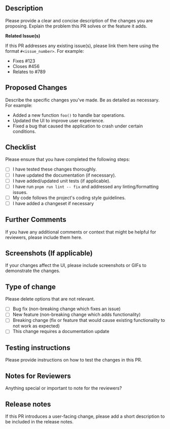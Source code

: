 ## Description

Please provide a clear and concise description of the changes you are proposing. Explain the problem this PR solves or the feature it adds.

**Related Issue(s)**

If this PR addresses any existing issue(s), please link them here using the format `#<issue_number>`. For example:

*   Fixes #123
*   Closes #456
*   Relates to #789

## Proposed Changes

Describe the specific changes you've made. Be as detailed as necessary. For example:

*   Added a new function `foo()` to handle bar operations.
*   Updated the UI to improve user experience.
*   Fixed a bug that caused the application to crash under certain conditions.

## Checklist

Please ensure that you have completed the following steps:

-   [ ] I have tested these changes thoroughly.
-   [ ] I have updated the documentation (if necessary).
-   [ ] I have added/updated unit tests (if applicable).
-   [ ] I have run `pnpm run lint -- fix` and addressed any linting/formatting issues.
-   [ ] My code follows the project's coding style guidelines.
-   [ ] I have added a changeset if necessary

## Further Comments

If you have any additional comments or context that might be helpful for reviewers, please include them here.

## Screenshots (If applicable)

If your changes affect the UI, please include screenshots or GIFs to demonstrate the changes.

## Type of change

Please delete options that are not relevant.

-   [ ] Bug fix (non-breaking change which fixes an issue)
-   [ ] New feature (non-breaking change which adds functionality)
-   [ ] Breaking change (fix or feature that would cause existing functionality to not work as expected)
-   [ ] This change requires a documentation update

## Testing instructions

Please provide instructions on how to test the changes in this PR.

## Notes for Reviewers

Anything special or important to note for the reviewers?

## Release notes

If this PR introduces a user-facing change, please add a short description to be included in the release notes.
